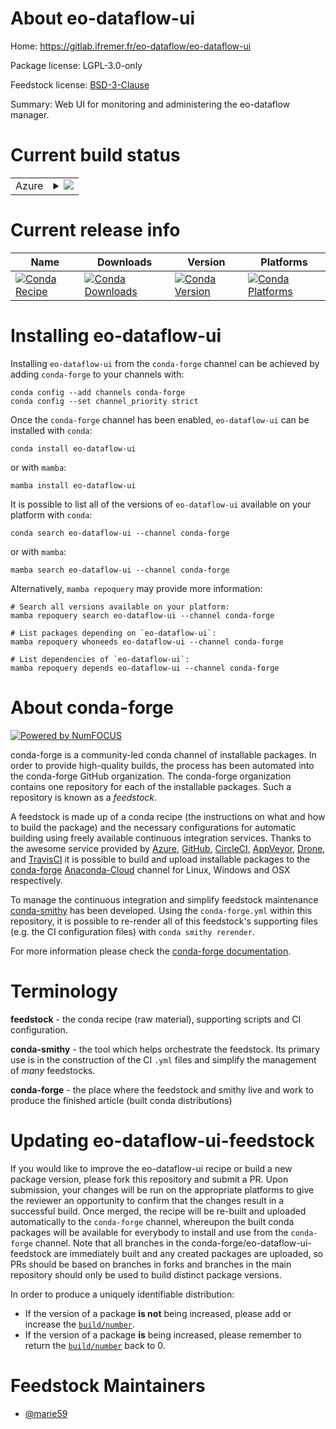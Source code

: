 About eo-dataflow-ui
====================

Home: https://gitlab.ifremer.fr/eo-dataflow/eo-dataflow-ui

Package license: LGPL-3.0-only

Feedstock license: [BSD-3-Clause](https://github.com/conda-forge/eo-dataflow-ui-feedstock/blob/main/LICENSE.txt)

Summary: Web UI for monitoring and administering the eo-dataflow manager.

Current build status
====================


<table>
    
  <tr>
    <td>Azure</td>
    <td>
      <details>
        <summary>
          <a href="https://dev.azure.com/conda-forge/feedstock-builds/_build/latest?definitionId=18461&branchName=main">
            <img src="https://dev.azure.com/conda-forge/feedstock-builds/_apis/build/status/eo-dataflow-ui-feedstock?branchName=main">
          </a>
        </summary>
        <table>
          <thead><tr><th>Variant</th><th>Status</th></tr></thead>
          <tbody><tr>
              <td>linux_64_python3.10.____cpython</td>
              <td>
                <a href="https://dev.azure.com/conda-forge/feedstock-builds/_build/latest?definitionId=18461&branchName=main">
                  <img src="https://dev.azure.com/conda-forge/feedstock-builds/_apis/build/status/eo-dataflow-ui-feedstock?branchName=main&jobName=linux&configuration=linux%20linux_64_python3.10.____cpython" alt="variant">
                </a>
              </td>
            </tr><tr>
              <td>linux_64_python3.11.____cpython</td>
              <td>
                <a href="https://dev.azure.com/conda-forge/feedstock-builds/_build/latest?definitionId=18461&branchName=main">
                  <img src="https://dev.azure.com/conda-forge/feedstock-builds/_apis/build/status/eo-dataflow-ui-feedstock?branchName=main&jobName=linux&configuration=linux%20linux_64_python3.11.____cpython" alt="variant">
                </a>
              </td>
            </tr><tr>
              <td>linux_64_python3.8.____cpython</td>
              <td>
                <a href="https://dev.azure.com/conda-forge/feedstock-builds/_build/latest?definitionId=18461&branchName=main">
                  <img src="https://dev.azure.com/conda-forge/feedstock-builds/_apis/build/status/eo-dataflow-ui-feedstock?branchName=main&jobName=linux&configuration=linux%20linux_64_python3.8.____cpython" alt="variant">
                </a>
              </td>
            </tr><tr>
              <td>linux_64_python3.9.____cpython</td>
              <td>
                <a href="https://dev.azure.com/conda-forge/feedstock-builds/_build/latest?definitionId=18461&branchName=main">
                  <img src="https://dev.azure.com/conda-forge/feedstock-builds/_apis/build/status/eo-dataflow-ui-feedstock?branchName=main&jobName=linux&configuration=linux%20linux_64_python3.9.____cpython" alt="variant">
                </a>
              </td>
            </tr><tr>
              <td>osx_64_python3.10.____cpython</td>
              <td>
                <a href="https://dev.azure.com/conda-forge/feedstock-builds/_build/latest?definitionId=18461&branchName=main">
                  <img src="https://dev.azure.com/conda-forge/feedstock-builds/_apis/build/status/eo-dataflow-ui-feedstock?branchName=main&jobName=osx&configuration=osx%20osx_64_python3.10.____cpython" alt="variant">
                </a>
              </td>
            </tr><tr>
              <td>osx_64_python3.11.____cpython</td>
              <td>
                <a href="https://dev.azure.com/conda-forge/feedstock-builds/_build/latest?definitionId=18461&branchName=main">
                  <img src="https://dev.azure.com/conda-forge/feedstock-builds/_apis/build/status/eo-dataflow-ui-feedstock?branchName=main&jobName=osx&configuration=osx%20osx_64_python3.11.____cpython" alt="variant">
                </a>
              </td>
            </tr><tr>
              <td>osx_64_python3.8.____cpython</td>
              <td>
                <a href="https://dev.azure.com/conda-forge/feedstock-builds/_build/latest?definitionId=18461&branchName=main">
                  <img src="https://dev.azure.com/conda-forge/feedstock-builds/_apis/build/status/eo-dataflow-ui-feedstock?branchName=main&jobName=osx&configuration=osx%20osx_64_python3.8.____cpython" alt="variant">
                </a>
              </td>
            </tr><tr>
              <td>osx_64_python3.9.____cpython</td>
              <td>
                <a href="https://dev.azure.com/conda-forge/feedstock-builds/_build/latest?definitionId=18461&branchName=main">
                  <img src="https://dev.azure.com/conda-forge/feedstock-builds/_apis/build/status/eo-dataflow-ui-feedstock?branchName=main&jobName=osx&configuration=osx%20osx_64_python3.9.____cpython" alt="variant">
                </a>
              </td>
            </tr><tr>
              <td>win_64_python3.10.____cpython</td>
              <td>
                <a href="https://dev.azure.com/conda-forge/feedstock-builds/_build/latest?definitionId=18461&branchName=main">
                  <img src="https://dev.azure.com/conda-forge/feedstock-builds/_apis/build/status/eo-dataflow-ui-feedstock?branchName=main&jobName=win&configuration=win%20win_64_python3.10.____cpython" alt="variant">
                </a>
              </td>
            </tr><tr>
              <td>win_64_python3.11.____cpython</td>
              <td>
                <a href="https://dev.azure.com/conda-forge/feedstock-builds/_build/latest?definitionId=18461&branchName=main">
                  <img src="https://dev.azure.com/conda-forge/feedstock-builds/_apis/build/status/eo-dataflow-ui-feedstock?branchName=main&jobName=win&configuration=win%20win_64_python3.11.____cpython" alt="variant">
                </a>
              </td>
            </tr><tr>
              <td>win_64_python3.8.____cpython</td>
              <td>
                <a href="https://dev.azure.com/conda-forge/feedstock-builds/_build/latest?definitionId=18461&branchName=main">
                  <img src="https://dev.azure.com/conda-forge/feedstock-builds/_apis/build/status/eo-dataflow-ui-feedstock?branchName=main&jobName=win&configuration=win%20win_64_python3.8.____cpython" alt="variant">
                </a>
              </td>
            </tr><tr>
              <td>win_64_python3.9.____cpython</td>
              <td>
                <a href="https://dev.azure.com/conda-forge/feedstock-builds/_build/latest?definitionId=18461&branchName=main">
                  <img src="https://dev.azure.com/conda-forge/feedstock-builds/_apis/build/status/eo-dataflow-ui-feedstock?branchName=main&jobName=win&configuration=win%20win_64_python3.9.____cpython" alt="variant">
                </a>
              </td>
            </tr>
          </tbody>
        </table>
      </details>
    </td>
  </tr>
</table>

Current release info
====================

| Name | Downloads | Version | Platforms |
| --- | --- | --- | --- |
| [![Conda Recipe](https://img.shields.io/badge/recipe-eo--dataflow--ui-green.svg)](https://anaconda.org/conda-forge/eo-dataflow-ui) | [![Conda Downloads](https://img.shields.io/conda/dn/conda-forge/eo-dataflow-ui.svg)](https://anaconda.org/conda-forge/eo-dataflow-ui) | [![Conda Version](https://img.shields.io/conda/vn/conda-forge/eo-dataflow-ui.svg)](https://anaconda.org/conda-forge/eo-dataflow-ui) | [![Conda Platforms](https://img.shields.io/conda/pn/conda-forge/eo-dataflow-ui.svg)](https://anaconda.org/conda-forge/eo-dataflow-ui) |

Installing eo-dataflow-ui
=========================

Installing `eo-dataflow-ui` from the `conda-forge` channel can be achieved by adding `conda-forge` to your channels with:

```
conda config --add channels conda-forge
conda config --set channel_priority strict
```

Once the `conda-forge` channel has been enabled, `eo-dataflow-ui` can be installed with `conda`:

```
conda install eo-dataflow-ui
```

or with `mamba`:

```
mamba install eo-dataflow-ui
```

It is possible to list all of the versions of `eo-dataflow-ui` available on your platform with `conda`:

```
conda search eo-dataflow-ui --channel conda-forge
```

or with `mamba`:

```
mamba search eo-dataflow-ui --channel conda-forge
```

Alternatively, `mamba repoquery` may provide more information:

```
# Search all versions available on your platform:
mamba repoquery search eo-dataflow-ui --channel conda-forge

# List packages depending on `eo-dataflow-ui`:
mamba repoquery whoneeds eo-dataflow-ui --channel conda-forge

# List dependencies of `eo-dataflow-ui`:
mamba repoquery depends eo-dataflow-ui --channel conda-forge
```


About conda-forge
=================

[![Powered by
NumFOCUS](https://img.shields.io/badge/powered%20by-NumFOCUS-orange.svg?style=flat&colorA=E1523D&colorB=007D8A)](https://numfocus.org)

conda-forge is a community-led conda channel of installable packages.
In order to provide high-quality builds, the process has been automated into the
conda-forge GitHub organization. The conda-forge organization contains one repository
for each of the installable packages. Such a repository is known as a *feedstock*.

A feedstock is made up of a conda recipe (the instructions on what and how to build
the package) and the necessary configurations for automatic building using freely
available continuous integration services. Thanks to the awesome service provided by
[Azure](https://azure.microsoft.com/en-us/services/devops/), [GitHub](https://github.com/),
[CircleCI](https://circleci.com/), [AppVeyor](https://www.appveyor.com/),
[Drone](https://cloud.drone.io/welcome), and [TravisCI](https://travis-ci.com/)
it is possible to build and upload installable packages to the
[conda-forge](https://anaconda.org/conda-forge) [Anaconda-Cloud](https://anaconda.org/)
channel for Linux, Windows and OSX respectively.

To manage the continuous integration and simplify feedstock maintenance
[conda-smithy](https://github.com/conda-forge/conda-smithy) has been developed.
Using the ``conda-forge.yml`` within this repository, it is possible to re-render all of
this feedstock's supporting files (e.g. the CI configuration files) with ``conda smithy rerender``.

For more information please check the [conda-forge documentation](https://conda-forge.org/docs/).

Terminology
===========

**feedstock** - the conda recipe (raw material), supporting scripts and CI configuration.

**conda-smithy** - the tool which helps orchestrate the feedstock.
                   Its primary use is in the construction of the CI ``.yml`` files
                   and simplify the management of *many* feedstocks.

**conda-forge** - the place where the feedstock and smithy live and work to
                  produce the finished article (built conda distributions)


Updating eo-dataflow-ui-feedstock
=================================

If you would like to improve the eo-dataflow-ui recipe or build a new
package version, please fork this repository and submit a PR. Upon submission,
your changes will be run on the appropriate platforms to give the reviewer an
opportunity to confirm that the changes result in a successful build. Once
merged, the recipe will be re-built and uploaded automatically to the
`conda-forge` channel, whereupon the built conda packages will be available for
everybody to install and use from the `conda-forge` channel.
Note that all branches in the conda-forge/eo-dataflow-ui-feedstock are
immediately built and any created packages are uploaded, so PRs should be based
on branches in forks and branches in the main repository should only be used to
build distinct package versions.

In order to produce a uniquely identifiable distribution:
 * If the version of a package **is not** being increased, please add or increase
   the [``build/number``](https://docs.conda.io/projects/conda-build/en/latest/resources/define-metadata.html#build-number-and-string).
 * If the version of a package **is** being increased, please remember to return
   the [``build/number``](https://docs.conda.io/projects/conda-build/en/latest/resources/define-metadata.html#build-number-and-string)
   back to 0.

Feedstock Maintainers
=====================

* [@marie59](https://github.com/marie59/)

